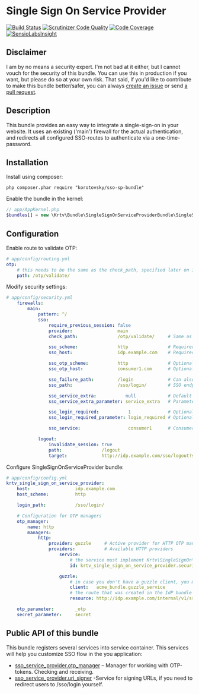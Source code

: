 Single Sign On Service Provider
================================

[![Build Status](https://scrutinizer-ci.com/g/korotovsky/SingleSignOnServiceProviderBundle/badges/build.png?b=0.3.x)](https://scrutinizer-ci.com/g/korotovsky/SingleSignOnServiceProviderBundle/build-status/0.3.x)
[![Scrutinizer Code Quality](https://scrutinizer-ci.com/g/korotovsky/SingleSignOnServiceProviderBundle/badges/quality-score.png?b=0.3.x)](https://scrutinizer-ci.com/g/korotovsky/SingleSignOnServiceProviderBundle/?branch=0.3.x)
[![Code Coverage](https://scrutinizer-ci.com/g/korotovsky/SingleSignOnServiceProviderBundle/badges/coverage.png?b=0.3.x)](https://scrutinizer-ci.com/g/korotovsky/SingleSignOnServiceProviderBundle/?branch=0.3.x)
[![SensioLabsInsight](https://insight.sensiolabs.com/projects/d68cc257-6cfc-4e66-9c51-28be57b347c4/mini.png?v=1)](https://insight.sensiolabs.com/projects/d68cc257-6cfc-4e66-9c51-28be57b347c4)

Disclaimer
--------
I am by no means a security expert. I'm not bad at it either, but I cannot vouch for the security of this bundle.
You can use this in production if you want, but please do so at your own risk.
That said, if you'd like to contribute to make this bundle better/safer, you can always [create an issue](https://github.com/korotovsky/SingleSignOnServiceProviderBundle/issues) or send [a pull request](https://github.com/korotovsky/SingleSignOnServiceProviderBundle/pulls).

Description
-----------
This bundle provides an easy way to integrate a single-sign-on in your website. It uses an existing ('main') firewall for the actual authentication,
and redirects all configured SSO-routes to authenticate via a one-time-password.

Installation
------------
Install using composer:

```
php composer.phar require "korotovsky/sso-sp-bundle"
```

Enable the bundle in the kernel:

``` php
// app/AppKernel.php
$bundles[] = new \Krtv\Bundle\SingleSignOnServiceProviderBundle\SingleSignOnServiceProviderBundle();
```

Configuration
-------------

Enable route to validate OTP:

``` yaml
# app/config/routing.yml
otp:
    # this needs to be the same as the check_path, specified later on in security.yml
    path: /otp/validate/
```

Modify security settings:

``` yaml
# app/config/security.yml
    firewalls:
        main:
            pattern: ^/
            sso:
                require_previous_session: false
                provider:                 main
                check_path:               /otp/validate/     # Same as in app/config/routing.yml

                sso_scheme:               http               # Required
                sso_host:                 idp.example.com    # Required

                sso_otp_scheme:           http               # Optional
                sso_otp_host:             consumer1.com      # Optional

                sso_failure_path:         /login             # Can also be as an absolute path to service provider
                sso_path:                 /sso/login/        # SSO endpoint on IdP.

                sso_service_extra:           null            # Default service extra parameters. Optional.
                sso_service_extra_parameter: service_extra   # Parameter name. Optional

                sso_login_required:           1              # Optional
                sso_login_required_parameter: login_required # Optional

                sso_service:                  consumer1      # Consumer name

            logout:
                invalidate_session: true
                path:               /logout
                target:             http://idp.example.com/sso/logout?service=consumer1
```

Configure SingleSignOnServiceProvider bundle:

``` yaml
# app/config/config.yml
krtv_single_sign_on_service_provider:
    host:                 idp.example.com
    host_scheme:          http

    login_path:           /sso/login/

    # Configuration for OTP managers
    otp_manager:
        name: http
        managers:
            http:
                provider: guzzle     # Active provider for HTTP OTP manager
                providers:           # Available HTTP providers
                    service:
                        # the service must implement Krtv\SingleSignOn\Manager\Http\Provider\ProviderInterface
                        id: krtv_single_sign_on_service_provider.security.authentication.otp_manager.http.provider.guzzle

                    guzzle:
                        # in case you don't have a guzzle client, you must create one
                        client:   acme_bundle.guzzle_service
                        # the route that was created in the IdP bundle
                        resource: http://idp.example.com/internal/v1/sso

    otp_parameter:        _otp
    secret_parameter:     secret
```

Public API of this bundle
-------------------------

This bundle registers several services into service container. This services will help you customize SSO flow in the you application:

- [sso_service_provider.otp_manager](https://github.com/korotovsky/SingleSignOnLibrary/blob/0.3.x/src/Krtv/SingleSignOn/Manager/OneTimePasswordManagerInterface.php) – Manager for working with OTP-tokens. Checking and receiving.
- [sso_service_provider.uri_signer](https://github.com/symfony/symfony/blob/3.1/src/Symfony/Component/HttpKernel/UriSigner.php) -Service for signing URLs, if you need to redirect users to /sso/login yourself.
